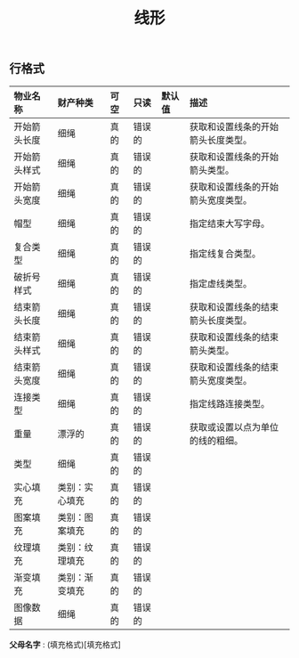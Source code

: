 ﻿---
title: 线形
second_title: Aspose.Cells Cloud Documen
type: docs
url: /zh/specification/model/lineformat/
description: Aspose.Cells 云模型规范：LineFormat。轻松处理 Excel 和其他电子表格文档，具有打开、生成、编辑、拆分、合并、比较和转换等功能
weight: 50
---
## **行格式**

 

|物业名称|财产种类|可空|只读|默认值|描述|
|:- |:- |:- |:- |:- |:- |
|开始箭头长度|细绳|真的|错误的||获取和设置线条的开始箭头长度类型。|
|开始箭头样式|细绳|真的|错误的||获取和设置线条的开始箭头类型。|
|开始箭头宽度|细绳|真的|错误的||获取和设置线条的开始箭头宽度类型。|
|帽型|细绳|真的|错误的||指定结束大写字母。|
|复合类型|细绳|真的|错误的||指定线复合类型。|
|破折号样式|细绳|真的|错误的||指定虚线类型。|
|结束箭头长度|细绳|真的|错误的||获取和设置线条的结束箭头长度类型。|
|结束箭头样式|细绳|真的|错误的||获取和设置线条的结束箭头类型。|
|结束箭头宽度|细绳|真的|错误的||获取和设置线条的结束箭头宽度类型。|
|连接类型|细绳|真的|错误的||指定线路连接类型。|
|重量|漂浮的|真的|错误的||获取或设置以点为单位的线的粗细。|
|类型|细绳|真的|错误的|||
|实心填充|类别：实心填充|真的|错误的|||
|图案填充|类别：图案填充|真的|错误的|||
|纹理填充|类别：纹理填充|真的|错误的|||
|渐变填充|类别：渐变填充|真的|错误的|||
|图像数据|细绳|真的|错误的|||

**父母名字** : (填充格式)[填充格式]